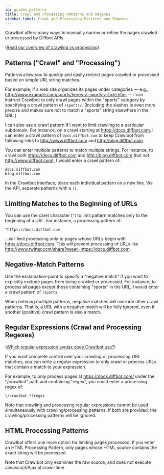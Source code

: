 ```yaml
---
id: guides-patterns
title: Crawl and Processing Patterns and Regexes
sidebar_label: Crawl and Processing Patterns and Regexes
---
```


Crawlbot offers many ways to manually narrow or refine the pages crawled or processed by Diffbot APIs.

([Read our overview of crawling vs processing](explain-crawling-versus-processing))

## Patterns ("Crawl" and "Processing")

Patterns allow you to quickly and easily restrict pages crawled or processed based on simple URL string matches.

For example, if a web site organizes its pages under categories — e.g., http://www.example.com/sports/heres-a-sports-article.html — I can instruct Crawlbot to only crawl pages within the "sports" category by specifying a crawl pattern of `/sports/`. (Including the slashes is even more precise and makes sure not to match a "sports" string elsewhere in the URL.)

I can also use a crawl pattern if I want to limit crawling to a particular subdomain. For instance, on a crawl starting at https://docs.diffbot.com, I can enter a crawl pattern of `docs.diffbot.com` to keep Crawlbot from following links to http://www.diffbot.com and http://blog.diffbot.com.

You can enter multiple patterns to match multiple strings. For instance, to crawl both https://docs.diffbot.com and http://blog.diffbot.com (but not http://www.diffbot.com), I would enter a crawl pattern of:

```
docs.diffbot.com
blog.diffbot.com
```

In the Crawlbot interface, place each individual pattern on a new line. Via the API, separate patterns with a `||`.

## Limiting Matches to the Beginning of URLs

You can use the caret character (`^`) to limit pattern matches only to the beginning of a URL. For instance, a processing pattern of:

```
^https://docs.diffbot.com
```

...will limit processing only to pages whose URLs begin with https://docs.diffbot.com. This will prevent processing of URLs like http://www.twitter.com/share?tweet=https://docs.diffbot.com.

## Negative-Match Patterns

Use the exclamation-point to specify a "negative match" if you want to explicitly exclude pages from being crawled or processed. For instance, to process all pages except those containing "sports" in the URL, I would enter a crawl pattern of `!sports`.

When entering multiple patterns, negative matches will override other crawl patterns. That is, a URL with a negative match will be fully ignored, even if another (positive) crawl pattern is also a match.

## Regular Expressions (Crawl and Processing Regexes)

([Which regular expression syntax does Crawlbot use?](explain-regex))

If you want complete control over your crawling or processing URL matches, you can write a regular expression to only crawl or process URLs that contain a match to your expression.

For example, to only process pages at https://docs.diffbot.com/ under the "/crawlbot" path and containing "regex", you could enter a processing regex of:

```
\/crawlbot.*?regex
```

Note that crawling and processing regular expressions cannot be used simultaneously with crawling/processing patterns. If both are provided, the crawling/processing patterns will be ignored.

## HTML Processing Patterns

Crawlbot offers one more option for limiting pages processed. If you enter an HTML Processing Pattern, only pages whose HTML source contains the exact string will be processed.

Note that Crawlbot only examines the raw source, and does not execute Javascript/Ajax at crawl-time.
